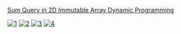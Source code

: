 [Sum Query in 2D Immutable Array Dynamic Programming](https://www.youtube.com/watch?v=PwDqpOMwg6U)


[![1](https://i.imgur.com/OntxbdZ.jpg)](https://i.imgur.com/OntxbdZ.jpg)
[![2](https://i.imgur.com/J90WtPT.jpg)](https://i.imgur.com/J90WtPT.jpg)
[![3](https://i.imgur.com/HY1m8TR.jpg)](https://i.imgur.com/HY1m8TR.jpg)
[![4](https://i.imgur.com/0oTkeSw.jpg)](https://i.imgur.com/0oTkeSw.jpg)

